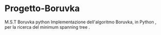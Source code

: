 # Progetto-Boruvka
M.S.T Boruvka python
Implementazione dell'algoritmo Boruvka, in Python , per la ricerca del minimum spanning tree .

